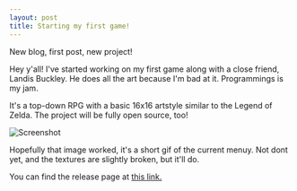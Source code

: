 ```yaml
---
layout: post
title: Starting my first game!
---
```


New blog, first post, new project!

Hey y'all! I've started working on my first game along with a close friend, Landis Buckley. He does all the art because I'm bad at it. Programmings is my jam.

It's a top-down RPG with a basic 16x16 artstyle similar to the Legend of Zelda. The project will be fully open source, too!

![Screenshot](https://i.imgur.com/64b8yAG.gifv)

Hopefully that image worked, it's a short gif of the current menuy. Not dont yet, and the textures are slightly broken, but it'll do.

You can find the release page at [this link.](https://dynamicdonkey.github.io/RPG-Game/index.html)
